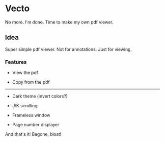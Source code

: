 # Vecto
No more. I'm done. Time to make my own pdf viewer.

## Idea
Super simple pdf viewer. Not for annotations. Just for viewing.

### Features

- View the pdf

- Copy from the pdf

---

- Dark theme (invert colors?)

- J/K scrolling

- Frameless window

- Page number displayer

And that's it! Begone, bloat!
